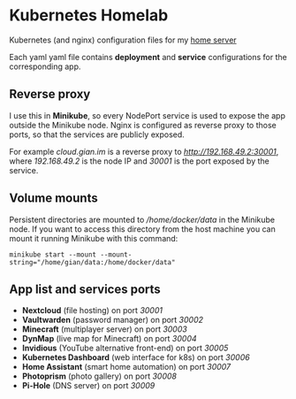 # Kubernetes Homelab

Kubernetes (and nginx) configuration files for my [home server](https://gian.im/posts/homeserver/)

Each yaml yaml file contains **deployment** and **service** configurations for the corresponding app.

## Reverse proxy

I use this in **Minikube**, so every NodePort service is used to expose the app outside the Minikube node. Nginx is configured as reverse proxy to those ports, so that the services are publicly exposed.

For example *cloud.gian.im* is a reverse proxy to *http://192.168.49.2:30001*, where *192.168.49.2* is the node IP and *30001* is the port exposed by the service.

## Volume mounts

Persistent directories are mounted to */home/docker/data* in the Minikube node. If you want to access this directory from the host machine you can mount it running Minikube with this command:

`minikube start --mount --mount-string="/home/gian/data:/home/docker/data"`

## App list and services ports
- **Nextcloud** (file hosting) on port *30001*
- **Vaultwarden** (password manager) on port *30002*
- **Minecraft** (multiplayer server) on port *30003*
- **DynMap** (live map for Minecraft) on port *30004*
- **Invidious** (YouTube alternative front-end) on port *30005*
- **Kubernetes Dashboard** (web interface for k8s) on port *30006*
- **Home Assistant** (smart home automation) on port *30007*
- **Photoprism** (photo gallery) on port *30008*
- **Pi-Hole** (DNS server) on port *30009*
